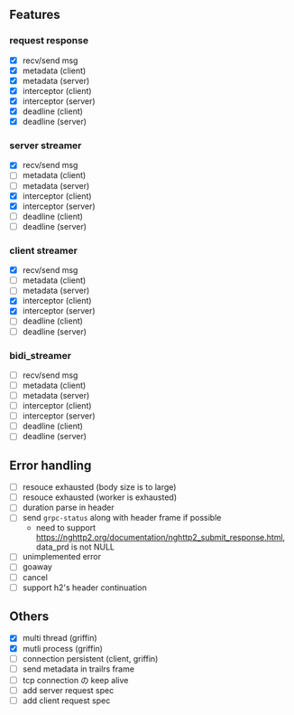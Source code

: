## Features

### request response

- [x] recv/send msg
- [x] metadata (client)
- [x] metadata (server)
- [x] interceptor (client)
- [x] interceptor (server)
- [x] deadline (client)
- [x] deadline (server)

### server streamer

- [x] recv/send msg
- [ ] metadata (client)
- [ ] metadata (server)
- [x] interceptor (client)
- [x] interceptor (server)
- [ ] deadline (client)
- [ ] deadline (server)

### client streamer

- [x] recv/send msg
- [ ] metadata (client)
- [ ] metadata (server)
- [x] interceptor (client)
- [x] interceptor (server)
- [ ] deadline (client)
- [ ] deadline (server)

### bidi_streamer

- [ ] recv/send msg
- [ ] metadata (client)
- [ ] metadata (server)
- [ ] interceptor (client)
- [ ] interceptor (server)
- [ ] deadline (client)
- [ ] deadline (server)

## Error handling

- [ ] resouce exhausted (body size is to large)
- [ ] resouce exhausted (worker is exhausted)
- [ ] duration parse in header
- [ ] send `grpc-status` along with header frame if possible
   - need to support  https://nghttp2.org/documentation/nghttp2_submit_response.html, data_prd is not NULL
- [ ] unimplemented error
- [ ] goaway
- [ ] cancel
- [ ] support h2's header continuation

## Others

- [x] multi thread (griffin)
- [x] mutli process (griffin)
- [ ] connection persistent (client, griffin)
- [ ] send metadata in trailrs frame
- [ ] tcp connection の keep alive
- [ ] add server request spec
- [ ] add client request spec
